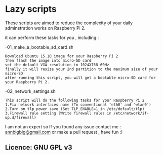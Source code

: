 # Lazy scripts
These scripts are aimed to reduce the complexity of your daily adminstration works on Raspberry Pi 2.

it can perform these tasks for you , including :

-01_make_a_bootable_sd_card.sh
```text
Download Ubuntu 15.10 image for your Raspberry Pi 2 
then flash the image into micro-SD card
set the default VGA resolution to 1024X768 60Hz
finally it will resize your 2nd partition to the maximum size of your micro-SD
after running this script, you will get a bootable micro-SD card for your Raspberry Pi 2.
```
-02_network_settings.sh
```text
This script will do the following tasks for your Raspberry Pi 2
1.Fix network interfaces name (To conventional 'eth0' and 'wlan0')
2.Turn on tlp power save (Set TLP_ENABLE=1 in /etc/default/tlp) 
3.Firewall rule setting (Write firewall rules in /etc/network/if-up.d/firewall)
```

I am not an expert so If you found any issue
contact me : annbigbig@gmail.com
or make a pull request , have fun :)

## Licence: GNU GPL v3
